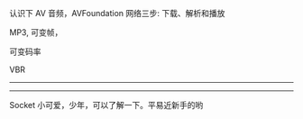 认识下 AV 音频，AVFoundation 网络三步: 下载、解析和播放

MP3, 可变帧，

可变码率

VBR


<hr>


<hr>

Socket 小可爱，少年，可以了解一下。平易近新手的哟
